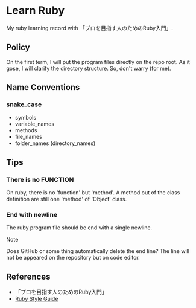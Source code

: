 
# Learn Ruby

My ruby learning record with 「プロを目指す人のためのRuby入門」.

## Policy

On the first term, I will put the program files directly on the repo root. As it gose, I will clarify the directory structure. So, don't warry (for me).

## Name Conventions

### snake_case

- symbols
- variable_names
- methods
- file_names
- folder_names (directory_names)

## Tips

### There is no FUNCTION

On ruby, there is no 'function' but 'method'. A method out of the class definition are still one 'method' of 'Object' class.

### End with newline

The ruby program file should be end with a single newline.

> [!NOTE]
> Does GitHub or some thing automatically delete the end line? The line will not be appeared on the repository but on code editor.

## References

- 「プロを目指す人のためのRuby入門」
- [Ruby Style Guide](https://rubystyle.guide/)
